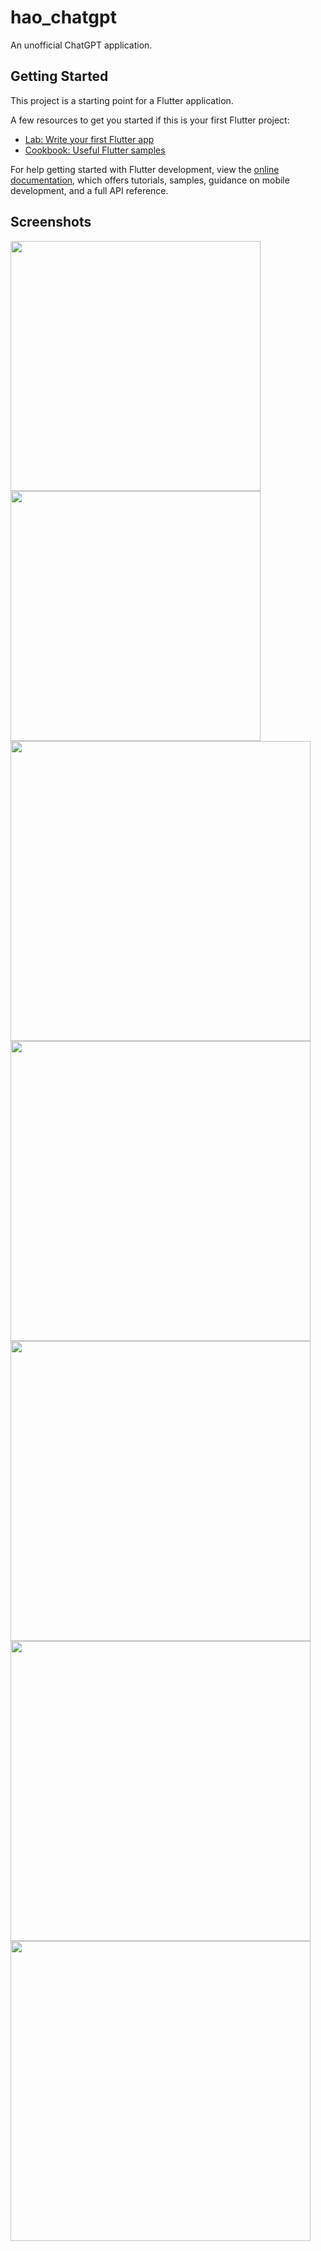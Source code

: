 # hao_chatgpt

An unofficial ChatGPT application.

## Getting Started

This project is a starting point for a Flutter application.

A few resources to get you started if this is your first Flutter project:

- [Lab: Write your first Flutter app](https://docs.flutter.dev/get-started/codelab)
- [Cookbook: Useful Flutter samples](https://docs.flutter.dev/cookbook)

For help getting started with Flutter development, view the
[online documentation](https://docs.flutter.dev/), which offers tutorials,
samples, guidance on mobile development, and a full API reference.

## Screenshots
<img src="https://github.com/conghaonet/hao_chatgpt/raw/master/screenshots/screenshot01.jpg" width="400px"/>
<img src="https://github.com/conghaonet/hao_chatgpt/raw/master/screenshots/screenshot02.jpg" width="400px"/>
<img src="https://github.com/conghaonet/hao_chatgpt/raw/master/screenshots/screenshot03.jpg" width="480px"/>
<img src="https://github.com/conghaonet/hao_chatgpt/raw/master/screenshots/screenshot04.jpg" width="480px"/>
<img src="https://github.com/conghaonet/hao_chatgpt/raw/master/screenshots/screenshot05.jpg" width="480px"/>
<img src="https://github.com/conghaonet/hao_chatgpt/raw/master/screenshots/screenshot06.jpg" width="480px"/>
<img src="https://github.com/conghaonet/hao_chatgpt/raw/master/screenshots/screenshot07.jpg" width="480px"/>